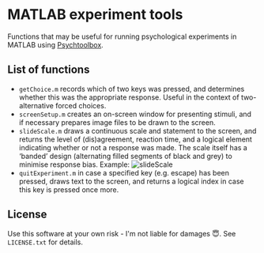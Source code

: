# MATLAB experiment tools
Functions that may be useful for running psychological experiments in MATLAB using [Psychtoolbox](http://psychtoolbox.org).

## List of functions
* `getChoice.m` records which of two keys was pressed, and determines whether this was the appropriate response. Useful in the context of two-alternative forced choices.
* `screenSetup.m` creates an on-screen window for presenting stimuli, and if necessary prepares image files to be drawn to the screen.
* `slideScale.m` draws a continuous scale and statement to the screen, and returns the level of (dis)agreement, reaction time, and a logical element indicating whether or not a response was made. The scale itself has a ‘banded’ design (alternating filled segments of black and grey) to minimise response bias. Example:
![slideScale](matlab_experiment_tools/for_README/slideScale.gif)
* `quitExperiment.m` in case a specified key (e.g. escape) has been pressed, draws text to the screen, and returns a logical index in case this key is pressed once more.

## License
Use this software at your own risk - I'm not liable for damages :innocent:. See `LICENSE.txt` for details.
